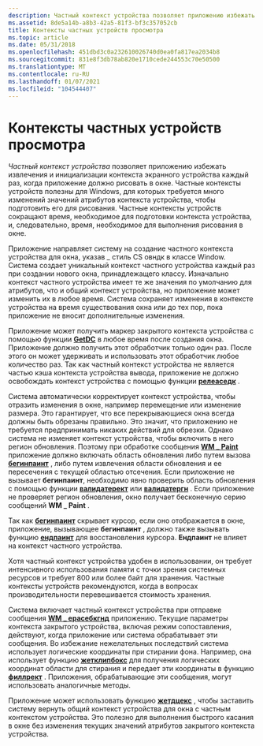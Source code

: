 ```yaml
---
description: Частный контекст устройства позволяет приложению избежать извлечения и инициализации контекста экранного устройства каждый раз, когда приложение должно рисовать в окне.
ms.assetid: 8de5a14b-a8b3-42a5-81f3-bf3c357052cb
title: Контексты частных устройств просмотра
ms.topic: article
ms.date: 05/31/2018
ms.openlocfilehash: 451dbd3c0a232610026740d0ea0fa817ea2034b8
ms.sourcegitcommit: 831e8f3db78ab820e1710cede244553c70e50500
ms.translationtype: MT
ms.contentlocale: ru-RU
ms.lasthandoff: 01/07/2021
ms.locfileid: "104544407"
---
```

# <a name="private-display-device-contexts"></a>Контексты частных устройств просмотра

*Частный контекст устройства* позволяет приложению избежать извлечения и инициализации контекста экранного устройства каждый раз, когда приложение должно рисовать в окне. Частные контексты устройств полезны для Windows, для которых требуется много изменений значений атрибутов контекста устройства, чтобы подготовить его для рисования. Частные контексты устройств сокращают время, необходимое для подготовки контекста устройства, и, следовательно, время, необходимое для выполнения рисования в окне.

Приложение направляет систему на создание частного контекста устройства для окна, указав \_ стиль CS овндк в классе Window. Система создает уникальный контекст частного устройства каждый раз при создании нового окна, принадлежащего классу. Изначально контекст частного устройства имеет те же значения по умолчанию для атрибутов, что и общий контекст устройства, но приложение может изменить их в любое время. Система сохраняет изменения в контексте устройства на время существования окна или до тех пор, пока приложение не вносит дополнительные изменения.

Приложение может получить маркер закрытого контекста устройства с помощью функции [**GetDC**](/windows/desktop/api/Winuser/nf-winuser-getdc) в любое время после создания окна. Приложение должно получить этот обработчик только один раз. После этого он может удерживать и использовать этот обработчик любое количество раз. Так как частный контекст устройства не является частью кэша контекста устройства вывода, приложение не должно освобождать контекст устройства с помощью функции [**релеаседк**](/windows/desktop/api/Winuser/nf-winuser-releasedc) .

Система автоматически корректирует контекст устройства, чтобы отразить изменения в окне, например перемещение или изменение размера. Это гарантирует, что все перекрывающиеся окна всегда должны быть обрезаны правильно. Это значит, что приложению не требуется предпринимать никаких действий для обрезки. Однако система не изменяет контекст устройства, чтобы включить в него регион обновления. Поэтому при обработке сообщения [**WM \_ Paint**](wm-paint.md) приложение должно включать область обновления либо путем вызова [**бегинпаинт**](/windows/desktop/api/Winuser/nf-winuser-beginpaint) , либо путем извлечения области обновления и ее пересечения с текущей областью отсечения. Если приложение не вызывает **бегинпаинт**, необходимо явно проверить область обновления с помощью функции [**валидатерект**](/windows/desktop/api/Winuser/nf-winuser-validaterect) или [**валидатергн**](/windows/desktop/api/Winuser/nf-winuser-validatergn) . Если приложение не проверяет регион обновления, окно получает бесконечную серию сообщений **WM \_ Paint** .

Так как [**бегинпаинт**](/windows/desktop/api/Winuser/nf-winuser-beginpaint) скрывает курсор, если оно отображается в окне, приложение, вызывающее **бегинпаинт** , должно также вызывать функцию [**ендпаинт**](/windows/desktop/api/Winuser/nf-winuser-endpaint) для восстановления курсора. **Ендпаинт** не влияет на контекст частного устройства.

Хотя частный контекст устройства удобен в использовании, он требует интенсивного использования памяти с точки зрения системных ресурсов и требует 800 или более байт для хранения. Частные контексты устройств рекомендуются, когда в вопросах производительности перевешивается стоимость хранения.

Система включает частный контекст устройства при отправке сообщения [**WM \_ ерасебкгнд**](../winmsg/wm-erasebkgnd.md) приложению. Текущие параметры контекста закрытого устройства, включая режим сопоставления, действуют, когда приложение или система обрабатывает эти сообщения. Во избежание нежелательных последствий система использует логические координаты при стирании фона. Например, она использует функцию [**жетклипбокс**](/windows/desktop/api/Wingdi/nf-wingdi-getclipbox) для получения логических координат области для стирания и передает эти координаты в функцию [**филлрект**](/windows/desktop/api/Winuser/nf-winuser-fillrect) . Приложения, обрабатывающие эти сообщения, могут использовать аналогичные методы.

Приложение может использовать функцию [**жетдцекс**](/windows/desktop/api/Winuser/nf-winuser-getdcex) , чтобы заставить систему вернуть общий контекст устройства для окна с частным контекстом устройства. Это полезно для выполнения быстрого касания в окне без изменения текущих значений атрибутов закрытого контекста устройства.

 

 
